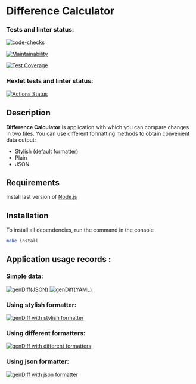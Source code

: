 # Difference Calculator

### Tests and linter status:

[![code-checks](https://github.com/Gpex29/frontend-project-46/actions/workflows/checks.yml/badge.svg)](https://github.com/Gpex29/frontend-project-46/actions/workflows/checks.yml)

[![Maintainability](https://api.codeclimate.com/v1/badges/e5c4918e9c4181f193b8/maintainability)](https://codeclimate.com/github/Gpex29/frontend-project-46/maintainability)

[![Test Coverage](https://api.codeclimate.com/v1/badges/e5c4918e9c4181f193b8/test_coverage)](https://codeclimate.com/github/Gpex29/frontend-project-46/test_coverage)

### Hexlet tests and linter status:
[![Actions Status](https://github.com/Gpex29/frontend-project-46/workflows/hexlet-check/badge.svg)](https://github.com/Gpex29/frontend-project-46/actions)

## Description

**Difference Calculator** is application with which you can compare changes in two files. You can use different formatting methods to obtain convenient data output:
  - Stylish (default formatter)
  - Plain
  - JSON

## Requirements

Install last version of [Node.js](https://nodejs.org/ru)

## Installation

To install all dependencies, run the command in the console
```bash
make install
```

## Application usage records :

### Simple data:

[![genDiff(JSON)](https://asciinema.org/a/608762.svg)](https://asciinema.org/a/608762)
[![genDiff(YAML)](https://asciinema.org/a/610264.svg)](https://asciinema.org/a/610264)

### Using stylish formatter:

[![genDiff with stylish formatter](https://asciinema.org/a/611437.svg)](https://asciinema.org/a/611437)

### Using different formatters:

[![genDiff with different formatters](https://asciinema.org/a/611477.svg)](https://asciinema.org/a/611477)

### Using json formatter:

[![genDiff with json formatter](https://asciinema.org/a/611481.svg)](https://asciinema.org/a/611481)

